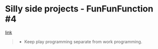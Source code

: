 # Silly side projects - FunFunFunction \#4

[link](https://www.youtube.com/watch?v=RpWsBCaJQQ8)

> - Keep play programming separate from work programming.

